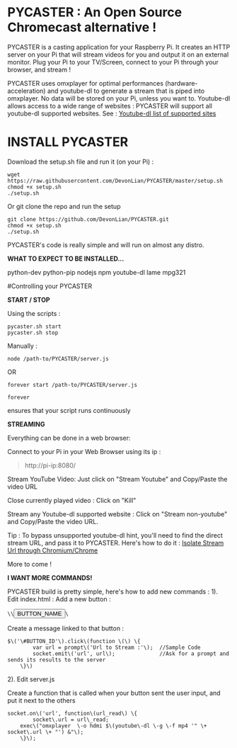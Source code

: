 # PYCASTER : An Open Source Chromecast alternative !

PYCASTER is a casting application for your Raspberry Pi. It creates an HTTP server on your Pi that will stream videos for you and output it on an external monitor. Plug your Pi to your TV/Screen, connect to your Pi through your browser, and stream !

PYCASTER uses omxplayer for optimal performances (hardware-acceleration) and youtube-dl to generate a stream that is piped into omxplayer. No data will be stored on your Pi, unless you want to.
Youtube-dl allows access to a wide range of websites : PYCASTER will support all youtube-dl supported websites. See : <a href="https://rg3.github.io/youtube-dl/supportedsites.html">Youtube-dl list of supported sites</a>

# INSTALL PYCASTER

Download the setup.sh file and run it (on your Pi) :

<pre><code>wget https://raw.githubusercontent.com/DevonLian/PYCASTER/master/setup.sh
chmod +x setup.sh
./setup.sh</code></pre>

Or git clone the repo and run the setup
<pre><code>git clone https://github.com/DevonLian/PYCASTER.git
chmod +x setup.sh
./setup.sh</code></pre>

PYCASTER's code is really simple and will run on almost any distro.

<b>WHAT TO EXPECT TO BE INSTALLED...</b>

python-dev python-pip nodejs npm youtube-dl lame mpg321


#Controlling your PYCASTER

<b>START / STOP </b>

Using the scripts :

<pre><code>pycaster.sh start
pycaster.sh stop</code></pre>

Manually :

<pre><code>node /path-to/PYCASTER/server.js</code></pre>

OR

<pre><code>forever start /path-to/PYCASTER/server.js</code></pre>

<pre><code>forever</code></pre> ensures that your script runs continuously

<b> STREAMING </b>

Everything can be done in a web browser:

Connect to your Pi in your Web Browser using its ip :
<blockquote>http://pi-ip:8080/</blockquote>

Stream YouTube Video: 
Just click on "Stream Youtube" and Copy/Paste the video URL

Close currently played video : 
Click on "Kill"

Stream any Youtube-dl supported website : 
Click on "Stream non-youtube" and Copy/Paste the video URL.

Tip : 
To bypass unsupported youtube-dl hint, you'll need to find the direct stream URL, and pass it to PYCASTER. 
Here's how to do it :
<a href="https://gist.github.com/flyswatter/7357098">Isolate Stream Url through Chromium/Chrome</a>

More to come !

<b>I WANT MORE COMMANDS!</b>

PYCASTER build is pretty simple, here's how to add new commands :
1). Edit index.html : 
Add a new button : 
<pre><code>\<p\>\<input type="button" value="BUTTON_NAME" id="BUTTON_ID" />\</p\></pre></code>

Create a message linked to that button :
<pre><code>$\('\#BUTTON_ID'\).click\(function \(\) \{
		var url = prompt\('Url to Stream :'\);  //Sample Code
		socket.emit\('url', url\);              //Ask for a prompt and sends its results to the server
    \}\)</pre></code>
    
2). Edit server.js

Create a function that is called when your button sent the user input, and put it next to the others
<pre><code>socket.on\('url', function\(url_read\) \{
      	socket\.url = url\_read;
	exec\("omxplayer  \-o hdmi $\(youtube\-dl \-g \-f mp4 '" \+ socket\.url \+ "') &"\);
	\}\);</pre></code>
	
